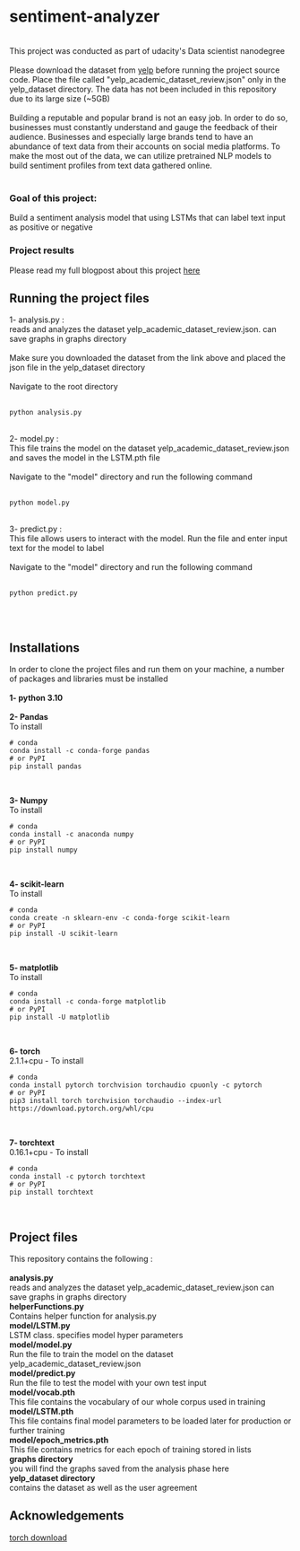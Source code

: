 # sentiment-analyzer
<br>
This project was conducted as part of udacity's Data scientist nanodegree
<br><br>
Please download the dataset from <a href="https://www.yelp.com/dataset" target="blank">yelp</a> before running the project source code. Place the file called "yelp_academic_dataset_review.json" only in the yelp_dataset directory. The data has not been included in this repository due to its large size (~5GB)
<br><br>
Building a reputable and popular brand is not an easy job. In order to do so, businesses must constantly understand and gauge the feedback of their audience. Businesses and especially large brands tend to have an abundance of text data from their accounts on social media platforms. To make the most out of the data, we can utilize pretrained NLP models to build sentiment profiles from text data gathered online.
<br><br>

### Goal of this project:
Build a sentiment analysis model that using LSTMs that can label text input as positive or negative

### Project results
Please read my full blogpost about this project <a href="https://medium.com/p/90926faea453#7f40-e14549073b86" target="blank">here</a> 

## Running the project files
1- analysis.py :
<br>reads and analyzes the dataset yelp_academic_dataset_review.json. can save graphs in graphs directory
<br><br>
Make sure you downloaded the dataset from the link above and placed the json file in the yelp_dataset directory
<br><br>
Navigate to the root directory
<br><br>
```
python analysis.py
```
<br>
2- model.py :
<br>This file trains the model on the dataset yelp_academic_dataset_review.json and saves the model in the LSTM.pth file
<br><br>
Navigate to the "model" directory and run the following command
<br><br>

```
python model.py
```
<br>
3- predict.py :
<br>This file allows users to interact with the model. Run the file and enter input text for the model to label 
<br><br>
Navigate to the "model" directory and run the following command
<br><br>

```
python predict.py
```
<br><br>

## Installations
In order to clone the project files and run them on your machine, a number of packages and libraries must be installed
<br><br>
**1- python 3.10**
<br><br>
**2- Pandas**
<br>
  To install
<br>
```
# conda
conda install -c conda-forge pandas
# or PyPI
pip install pandas
```
<br>

**3- Numpy**
<br>
  To install
<br>
```
# conda
conda install -c anaconda numpy
# or PyPI
pip install numpy
```
<br>

**4- scikit-learn**
<br>
  To install
<br>
```
# conda
conda create -n sklearn-env -c conda-forge scikit-learn
# or PyPI
pip install -U scikit-learn
```
<br>

**5- matplotlib**
<br>
  To install
<br>
```
# conda
conda install -c conda-forge matplotlib
# or PyPI
pip install -U matplotlib
```
<br>

**6- torch**
<br>
  2.1.1+cpu - To install
<br>
```
# conda
conda install pytorch torchvision torchaudio cpuonly -c pytorch
# or PyPI
pip3 install torch torchvision torchaudio --index-url https://download.pytorch.org/whl/cpu
```
<br>

**7- torchtext**
<br>
  0.16.1+cpu - To install
<br>
```
# conda
conda install -c pytorch torchtext
# or PyPI
pip install torchtext
```
<br>

## Project files
This repository contains the following :
<br><br>
**analysis.py**
<br>
reads and analyzes the dataset yelp_academic_dataset_review.json
can save graphs in graphs directory
<br>
**helperFunctions.py**
<br>
Contains helper function for analysis.py
<br>
**model/LSTM.py**
<br>
LSTM class. specifies model hyper parameters
<br>
**model/model.py**
<br>
Run the file to train the model on the dataset yelp_academic_dataset_review.json
<br>
**model/predict.py**
<br>
Run the file to test the model with your own test input
<br>
**model/vocab.pth**
<br>
This file contains the vocabulary of our whole corpus used in training
<br>
**model/LSTM.pth**
<br>
This file contains final model parameters to be loaded later for production or further training
<br>
**model/epoch_metrics.pth**
<br>
This file contains metrics for each epoch of training stored in lists
<br>
**graphs directory**
<br>
you will find the graphs saved from the analysis phase here
<br>
**yelp_dataset directory**
<br>
contains the dataset as well as the user agreement


## Acknowledgements
<a href="https://pytorch.org/get-started/locally/">torch download</a>
<br>
